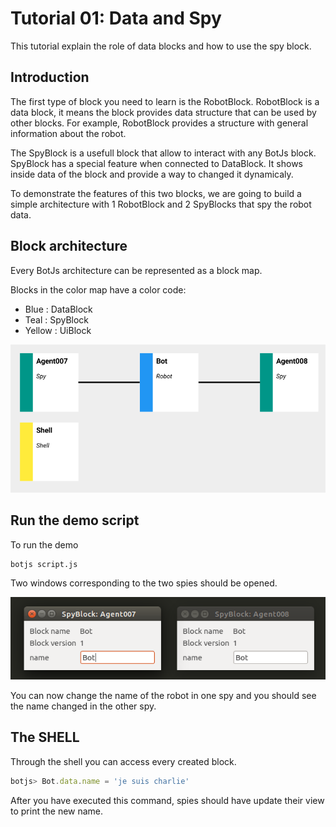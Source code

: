 Tutorial 01: Data and Spy
=========================

This tutorial explain the role of data blocks and how to use the spy block.

## Introduction

The first type of block you need to learn is the RobotBlock. RobotBlock is a data block, it means the block provides data structure that can be used by other blocks. For example, RobotBlock provides a structure with general information about the robot.

The SpyBlock is a usefull block that allow to interact with any BotJs block. SpyBlock has a special feature when connected to DataBlock. It shows inside data of the block and provide a way to changed it dynamicaly.

To demonstrate the features of this two blocks, we are going to build a simple architecture with 1 RobotBlock and 2 SpyBlocks that spy the robot data.

## Block architecture

Every BotJs architecture can be represented as a block map.

Blocks in the color map have a color code:

- Blue : DataBlock
- Teal : SpyBlock
- Yellow : UiBlock

![tutorial 01 architecture](doc/tutorial_01_architecture.png)

## Run the demo script

To run the demo

```bash
botjs script.js
```

Two windows corresponding to the two spies should be opened.

![tutorial 01 view](doc/tutorial_01_view.png)

You can now change the name of the robot in one spy and you should see the name changed in the other spy.

## The SHELL

Through the shell you can access every created block.

```js
botjs> Bot.data.name = 'je suis charlie'
```

After you have executed this command, spies should have update their view to print the new name.
